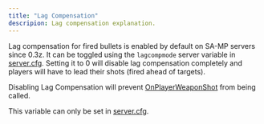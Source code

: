 ```yaml
---
title: "Lag Compensation"
descripion: Lag compensation explanation.
---
```


<VersionWarn name='feature' version='SA-MP 0.3z' />

Lag compensation for fired bullets is enabled by default on SA-MP servers since 0.3z. It can be toggled using the `lagcompmode` server variable in [server.cfg](server.cfg). Setting it to 0 will disable lag compensation completely and players will have to lead their shots (fired ahead of targets).

Disabling Lag Compensation will prevent [OnPlayerWeaponShot](../callbacks/OnPlayerWeaponShot) from being called.

This variable can only be set in [server.cfg](server.cfg).
